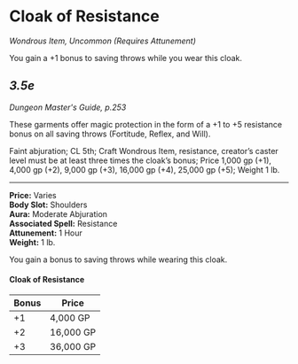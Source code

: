 # Cloak of Resistance
*Wondrous Item, Uncommon (Requires Attunement)*

You gain a +1 bonus to saving throws while you wear this cloak.



*3.5e*
---
*Dungeon Master's Guide, p.253*

These garments offer magic protection in the form of a +1 to +5 resistance bonus on all saving throws (Fortitude, Reflex, and Will).

Faint abjuration; CL 5th; Craft Wondrous Item, resistance, creator’s caster level must be at least three times the cloak’s bonus; Price 1,000 gp (+1), 4,000 gp (+2), 9,000 gp (+3), 16,000 gp (+4), 25,000 gp (+5); Weight 1 lb. 



---
**Price:** Varies  
**Body Slot:** Shoulders  
**Aura:** Moderate Abjuration  
**Associated Spell:** Resistance  
**Attunement:** 1 Hour  
**Weight:** 1 lb.

You gain a bonus to saving throws while wearing this cloak.

#### Cloak of Resistance
| Bonus | Price     |
|-------|-----------|
| +1    | 4,000 GP  |
| +2    | 16,000 GP |
| +3    | 36,000 GP |